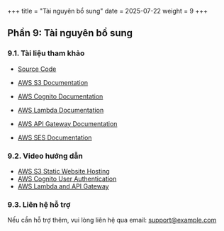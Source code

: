 +++
title = "Tài nguyên bổ sung"
date = 2025-07-22
weight = 9
+++

## Phần 9: Tài nguyên bổ sung

### 9.1. Tài liệu tham khảo

- [Source Code](https://github.com/SachHoang/YouTube-Thumbnail-Creator-Feedback-Platform.git)

- [AWS S3 Documentation](https://docs.aws.amazon.com/AmazonS3/latest/userguide/Welcome.html)
- [AWS Cognito Documentation](https://docs.aws.amazon.com/cognito/latest/developerguide/what-is-amazon-cognito.html)
- [AWS Lambda Documentation](https://docs.aws.amazon.com/lambda/latest/dg/welcome.html)
- [AWS API Gateway Documentation](https://docs.aws.amazon.com/apigateway/latest/developerguide/welcome.html)
- [AWS SES Documentation](https://docs.aws.amazon.com/ses/latest/dg/Welcome.html)

### 9.2. Video hướng dẫn

- [AWS S3 Static Website Hosting](https://www.youtube.com/watch?v=g9NbuTcos18)
- [AWS Cognito User Authentication](https://www.youtube.com/watch?v=EaDMG4amEfk)
- [AWS Lambda and API Gateway](https://www.youtube.com/watch?v=uFsaiEhr1zs)

### 9.3. Liên hệ hỗ trợ

Nếu cần hỗ trợ thêm, vui lòng liên hệ qua email: support@example.com
